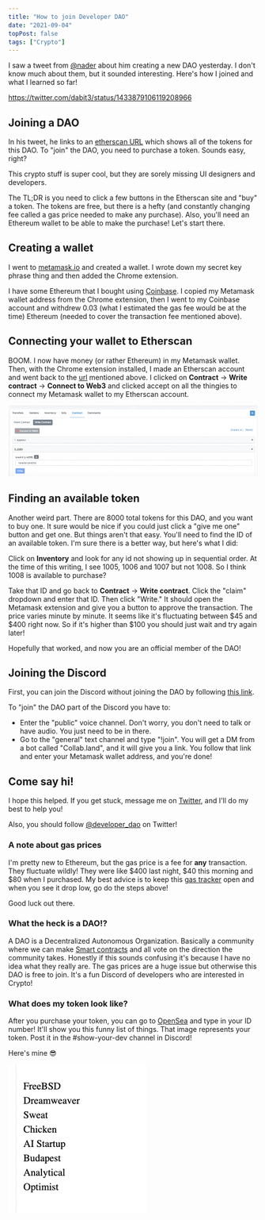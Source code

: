 ```yaml
---
title: "How to join Developer DAO"
date: "2021-09-04"
topPost: false
tags: ["Crypto"]
---
```


I saw a tweet from [@nader](https://twitter.com/dabit3) about him creating a new DAO yesterday. I don't know much about them, but it sounded interesting. Here's how I joined and what I learned so far!

https://twitter.com/dabit3/status/1433879106119208966

## Joining a DAO

In his tweet, he links to an [etherscan URL](https://etherscan.io/token/0x25ed58c027921E14D86380eA2646E3a1B5C55A8b) which shows all of the tokens for this DAO. To "join" the DAO, you need to purchase a token. Sounds easy, right?

This crypto stuff is super cool, but they are sorely missing UI designers and developers.

The TL;DR is you need to click a few buttons in the Etherscan site and "buy" a token. The tokens are free, but there is a hefty (and constantly changing fee called a gas price needed to make any purchase). Also, you'll need an Ethereum wallet to be able to make the purchase! Let's start there.

## Creating a wallet

I went to [metamask.io](https://metamask.io/) and created a wallet. I wrote down my secret key phrase thing and then added the Chrome extension.

I have some Ethereum that I bought using [Coinbase](https://www.coinbase.com/). I copied my Metamask wallet address from the Chrome extension, then I went to my Coinbase account and withdrew 0.03 (what I estimated the gas fee would be at the time) Ethereum (needed to cover the transaction fee mentioned above).

## Connecting your wallet to Etherscan

BOOM. I now have money (or rather Ethereum) in my Metamask wallet. Then, with the Chrome extension installed, I made an Etherscan account and went back to the [url](https://etherscan.io/token/0x25ed58c027921E14D86380eA2646E3a1B5C55A8b) mentioned above. I clicked on **Contract** -> **Write contract** -> **Connect to Web3** and clicked accept on all the thingies to connect my Metamask wallet to my Etherscan account.

![Connecting to Web3 on Etherscan](/img/etherscan-purchase.png)

## Finding an available token

Another weird part. There are 8000 total tokens for this DAO, and you want to buy one. It sure would be nice if you could just click a "give me one" button and get one. But things aren't that easy. You'll need to find the ID of an available token. I'm sure there is a better way, but here's what I did:

Click on **Inventory** and look for any id not showing up in sequential order. At the time of this writing, I see 1005, 1006 and 1007 but not 1008. So I think 1008 is available to purchase?

Take that ID and go back to **Contract** -> **Write contract**. Click the "claim" dropdown and enter that ID. Then click "Write." It should open the Metamask extension and give you a button to approve the transaction. The price varies minute by minute. It seems like it's fluctuating between $45 and $400 right now. So if it's higher than $100 you should just wait and try again later!

Hopefully that worked, and now you are an official member of the DAO!

## Joining the Discord

First, you can join the Discord without joining the DAO by following [this link](https://discord.gg/ZHZup79J).

To "join" the DAO part of the Discord you have to:

- Enter the "public" voice channel. Don't worry, you don't need to talk or have audio. You just need to be in there.
- Go to the "general" text channel and type "!join". You will get a DM from a bot called "Collab.land", and it will give you a link. You follow that link and enter your Metamask wallet address, and you're done!

## Come say hi!

I hope this helped. If you get stuck, message me on [Twitter](https://twitter.com/jkup), and I'll do my best to help you!

Also, you should follow [@developer_dao](https://twitter.com/developer_dao) on Twitter!

### A note about gas prices

I'm pretty new to Ethereum, but the gas price is a fee for **any** transaction. They fluctuate wildly! They were like $400 last night, $40 this morning and $80 when I purchased. My best advice is to keep this [gas tracker](https://etherscan.io/gastracker) open and when you see it drop low, go do the steps above!

Good luck out there.

### What the heck is a DAO!?

A DAO is a Decentralized Autonomous Organization. Basically a community where we can make [Smart contracts](https://www.ibm.com/topics/smart-contracts) and all vote on the direction the community takes. Honestly if this sounds confusing it's because I have no idea what they really are. The gas prices are a huge issue but otherwise this DAO is free to join. It's a fun Discord of developers who are interested in Crypto!

### What does my token look like?

After you purchase your token, you can go to [OpenSea](https://opensea.io/collection/devs-for-revolution) and type in your ID number! It'll show you this funny list of things. That image represents your token. Post it in the #show-your-dev channel in Discord!

Here's mine 😎

![My Developer DAO token](/img/my-developer-dao-token.png)

